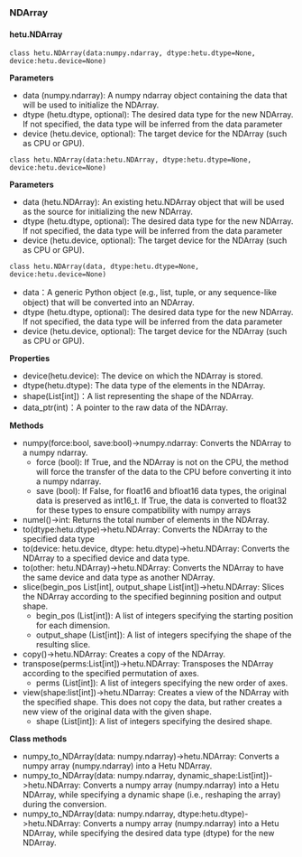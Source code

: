 ### NDArray
#### hetu.NDArray

```
class hetu.NDArray(data:numpy.ndarray, dtype:hetu.dtype=None, device:hetu.device=None)
```

**Parameters**

- data (numpy.ndarray): A numpy ndarray object containing the data that will be used to initialize the NDArray. 
- dtype (hetu.dtype, optional): The desired data type for the new NDArray. If not specified, the data type will be inferred from the data parameter 
- device (hetu.device, optional): The target device for the NDArray (such as CPU or GPU). 

```
class hetu.NDArray(data:hetu.NDArray, dtype:hetu.dtype=None, device:hetu.device=None)
```

**Parameters**

- data (hetu.NDArray): An existing hetu.NDArray object that will be used as the source for initializing the new NDArray. 
- dtype (hetu.dtype, optional): The desired data type for the new NDArray. If not specified, the data type will be inferred from the data parameter 
- device (hetu.device, optional): The target device for the NDArray (such as CPU or GPU). 

```
class hetu.NDArray(data, dtype:hetu.dtype=None, device:hetu.device=None)
```

- data：A generic Python object (e.g., list, tuple, or any sequence-like object) that will be converted into an NDArray.
- dtype (hetu.dtype, optional): The desired data type for the new NDArray. If not specified, the data type will be inferred from the data parameter 
- device (hetu.device, optional): The target device for the NDArray (such as CPU or GPU). 


**Properties**

- device(hetu.device): The device on which the NDArray is stored.
- dtype(hetu.dtype): The data type of the elements in the NDArray. 
- shape(List[int])：A list representing the shape of the NDArray. 
- data_ptr(int)：A pointer to the raw data of the NDArray. 


**Methods**

- numpy(force:bool, save:bool)->numpy.ndarray: Converts the NDArray to a numpy ndarray. 
  - force (bool): If True, and the NDArray is not on the CPU, the method will force the transfer of the data to the CPU before converting it into a numpy ndarray.
  - save (bool): If False, for float16 and bfloat16 data types, the original data is preserved as int16_t. If True, the data is converted to float32 for these types to ensure compatibility with numpy arrays
- numel()->int: Returns the total number of elements in the NDArray.
- to(dtype:hetu.dtype)->hetu.NDArray: Converts the NDArray to the specified data type
- to(device: hetu.device, dtype: hetu.dtype)->hetu.NDArray: Converts the NDArray to a specified device and data type.
- to(other: hetu.NDArray)->hetu.NDArray: Converts the NDArray to have the same device and data type as another NDArray.
- slice(begin_pos List[int], output_shape List[int])->hetu.NDArray: Slices the NDArray according to the specified beginning position and output shape.
  - begin_pos (List[int]): A list of integers specifying the starting position for each dimension.
  - output_shape (List[int]): A list of integers specifying the shape of the resulting slice.
- copy()->hetu.NDArray: Creates a copy of the NDArray.
- transpose(perms:List[int])->hetu.NDArray: Transposes the NDArray according to the specified permutation of axes.
  - perms (List[int]): A list of integers specifying the new order of axes.
- view(shape:list[int])->hetu.NDarray: Creates a view of the NDArray with the specified shape. This does not copy the data, but rather creates a new view of the original data with the given shape.
  - shape (List[int]): A list of integers specifying the desired shape.

**Class methods**

- numpy_to_NDArray(data: numpy.ndarray)->hetu.NDArray: Converts a numpy array (numpy.ndarray) into a Hetu NDArray. 
- numpy_to_NDArray(data: numpy.ndarray, dynamic_shape:List[int])->hetu.NDArray: Converts a numpy array (numpy.ndarray) into a Hetu NDArray, while specifying a dynamic shape (i.e., reshaping the array) during the conversion.
- numpy_to_NDArray(data: numpy.ndarray, dtype:hetu.dtype)->hetu.NDArray: Converts a numpy array (numpy.ndarray) into a Hetu NDArray, while specifying the desired data type (dtype) for the new NDArray. 

